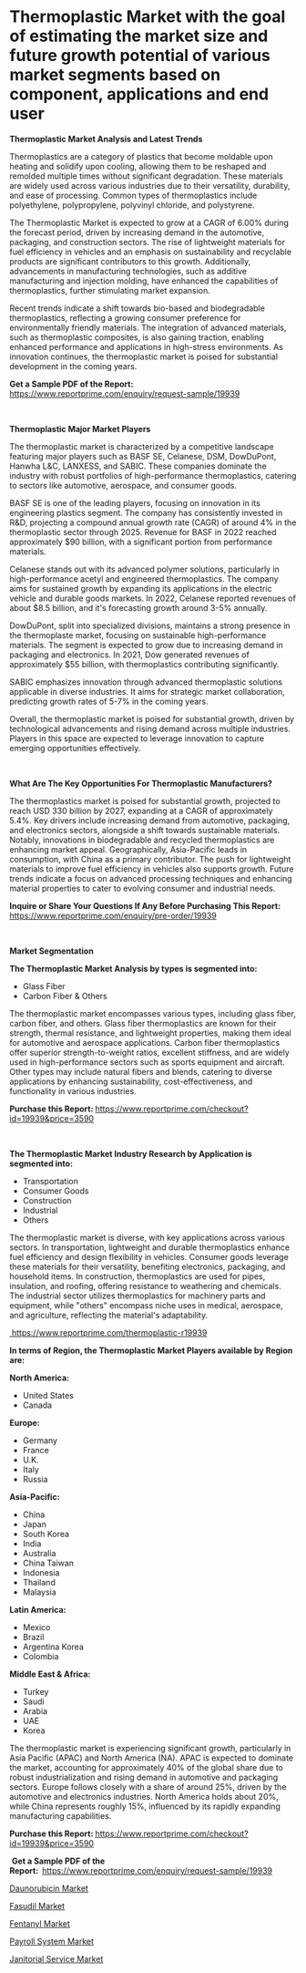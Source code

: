 <p><h1>Thermoplastic Market with the goal of estimating the market size and future growth potential of various market segments based on component, applications and end user</h1></p><p><strong>Thermoplastic Market Analysis and Latest Trends</strong></p>
<p><p>Thermoplastics are a category of plastics that become moldable upon heating and solidify upon cooling, allowing them to be reshaped and remolded multiple times without significant degradation. These materials are widely used across various industries due to their versatility, durability, and ease of processing. Common types of thermoplastics include polyethylene, polypropylene, polyvinyl chloride, and polystyrene.</p><p>The Thermoplastic Market is expected to grow at a CAGR of 6.00% during the forecast period, driven by increasing demand in the automotive, packaging, and construction sectors. The rise of lightweight materials for fuel efficiency in vehicles and an emphasis on sustainability and recyclable products are significant contributors to this growth. Additionally, advancements in manufacturing technologies, such as additive manufacturing and injection molding, have enhanced the capabilities of thermoplastics, further stimulating market expansion.</p><p>Recent trends indicate a shift towards bio-based and biodegradable thermoplastics, reflecting a growing consumer preference for environmentally friendly materials. The integration of advanced materials, such as thermoplastic composites, is also gaining traction, enabling enhanced performance and applications in high-stress environments. As innovation continues, the thermoplastic market is poised for substantial development in the coming years.</p></p>
<p><strong>Get a Sample PDF of the Report:&nbsp;</strong> <a href="https://www.reportprime.com/enquiry/request-sample/19939?utm_campaign=1834&utm_medium=2&utm_source=Github&utm_content=ia&utm_term=23112024&utm_id=thermoplastic">https://www.reportprime.com/enquiry/request-sample/19939</a></p>
<p>&nbsp;</p>
<p><strong>Thermoplastic Major Market Players</strong></p>
<p><p>The thermoplastic market is characterized by a competitive landscape featuring major players such as BASF SE, Celanese, DSM, DowDuPont, Hanwha L&C, LANXESS, and SABIC. These companies dominate the industry with robust portfolios of high-performance thermoplastics, catering to sectors like automotive, aerospace, and consumer goods.</p><p>BASF SE is one of the leading players, focusing on innovation in its engineering plastics segment. The company has consistently invested in R&D, projecting a compound annual growth rate (CAGR) of around 4% in the thermoplastic sector through 2025. Revenue for BASF in 2022 reached approximately $90 billion, with a significant portion from performance materials.</p><p>Celanese stands out with its advanced polymer solutions, particularly in high-performance acetyl and engineered thermoplastics. The company aims for sustained growth by expanding its applications in the electric vehicle and durable goods markets. In 2022, Celanese reported revenues of about $8.5 billion, and it's forecasting growth around 3-5% annually.</p><p>DowDuPont, split into specialized divisions, maintains a strong presence in the thermoplaste market, focusing on sustainable high-performance materials. The segment is expected to grow due to increasing demand in packaging and electronics. In 2021, Dow generated revenues of approximately $55 billion, with thermoplastics contributing significantly.</p><p>SABIC emphasizes innovation through advanced thermoplastic solutions applicable in diverse industries. It aims for strategic market collaboration, predicting growth rates of 5-7% in the coming years.</p><p>Overall, the thermoplastic market is poised for substantial growth, driven by technological advancements and rising demand across multiple industries. Players in this space are expected to leverage innovation to capture emerging opportunities effectively.</p></p>
<p>&nbsp;</p>
<p><strong>What Are The Key Opportunities For Thermoplastic Manufacturers?</strong></p>
<p><p>The thermoplastics market is poised for substantial growth, projected to reach USD 330 billion by 2027, expanding at a CAGR of approximately 5.4%. Key drivers include increasing demand from automotive, packaging, and electronics sectors, alongside a shift towards sustainable materials. Notably, innovations in biodegradable and recycled thermoplastics are enhancing market appeal. Geographically, Asia-Pacific leads in consumption, with China as a primary contributor. The push for lightweight materials to improve fuel efficiency in vehicles also supports growth. Future trends indicate a focus on advanced processing techniques and enhancing material properties to cater to evolving consumer and industrial needs.</p></p>
<p><strong>Inquire or Share Your Questions If Any Before Purchasing This Report:</strong> <a href="https://www.reportprime.com/enquiry/pre-order/19939?utm_campaign=1834&utm_medium=2&utm_source=Github&utm_content=ia&utm_term=23112024&utm_id=thermoplastic">https://www.reportprime.com/enquiry/pre-order/19939</a></p>
<p>&nbsp;</p>
<p><strong>Market Segmentation</strong></p>
<p><strong>The Thermoplastic Market Analysis by types is segmented into:</strong></p>
<p><ul><li>Glass Fiber</li><li>Carbon Fiber & Others</li></ul></p>
<p><p>The thermoplastic market encompasses various types, including glass fiber, carbon fiber, and others. Glass fiber thermoplastics are known for their strength, thermal resistance, and lightweight properties, making them ideal for automotive and aerospace applications. Carbon fiber thermoplastics offer superior strength-to-weight ratios, excellent stiffness, and are widely used in high-performance sectors such as sports equipment and aircraft. Other types may include natural fibers and blends, catering to diverse applications by enhancing sustainability, cost-effectiveness, and functionality in various industries.</p></p>
<p><strong>Purchase this Report:&nbsp;</strong><a href="https://www.reportprime.com/checkout?id=19939&price=3590&utm_campaign=1834&utm_medium=2&utm_source=Github&utm_content=ia&utm_term=23112024&utm_id=thermoplastic">https://www.reportprime.com/checkout?id=19939&price=3590</a></p>
<p>&nbsp;</p>
<p><strong>The Thermoplastic Market Industry Research by Application is segmented into:</strong></p>
<p><ul><li>Transportation</li><li>Consumer Goods</li><li>Construction</li><li>Industrial</li><li>Others</li></ul></p>
<p><p>The thermoplastic market is diverse, with key applications across various sectors. In transportation, lightweight and durable thermoplastics enhance fuel efficiency and design flexibility in vehicles. Consumer goods leverage these materials for their versatility, benefiting electronics, packaging, and household items. In construction, thermoplastics are used for pipes, insulation, and roofing, offering resistance to weathering and chemicals. The industrial sector utilizes thermoplastics for machinery parts and equipment, while "others" encompass niche uses in medical, aerospace, and agriculture, reflecting the material's adaptability.</p></p>
<p><a href="https://www.reportprime.com/thermoplastic-r19939?utm_campaign=1834&utm_medium=2&utm_source=Github&utm_content=ia&utm_term=23112024&utm_id=thermoplastic">&nbsp;https://www.reportprime.com/thermoplastic-r19939</a></p>
<p><strong>In terms of Region, the Thermoplastic Market Players available by Region are:</strong></p>
<p>
    <p> <strong> North America: </strong>
        <ul>
            <li>United States</li>
            <li>Canada</li>
        </ul>
        </p> 
    <p> <strong> Europe: </strong>
        <ul>
            <li>Germany</li>
            <li>France</li>
            <li>U.K.</li>
            <li>Italy</li>
            <li>Russia</li>
        </ul>
        </p> 
    <p> <strong> Asia-Pacific: </strong>
        <ul>
            <li>China</li>
            <li>Japan</li>
            <li>South Korea</li>
            <li>India</li>
            <li>Australia</li>
            <li>China Taiwan</li>
            <li>Indonesia</li>
            <li>Thailand</li>
            <li>Malaysia</li>
        </ul>
        </p> 
    <p> <strong> Latin America: </strong>
        <ul>
            <li>Mexico</li>
            <li>Brazil</li>
            <li>Argentina Korea</li>
            <li>Colombia</li>
        </ul>
        </p> 
    <p> <strong> Middle East & Africa: </strong>
        <ul>
            <li>Turkey</li>
            <li>Saudi</li>
            <li>Arabia</li>
            <li>UAE</li>
            <li>Korea</li>
        </ul>
    </p>
    </p>
<p><p>The thermoplastic market is experiencing significant growth, particularly in Asia Pacific (APAC) and North America (NA). APAC is expected to dominate the market, accounting for approximately 40% of the global share due to robust industrialization and rising demand in automotive and packaging sectors. Europe follows closely with a share of around 25%, driven by the automotive and electronics industries. North America holds about 20%, while China represents roughly 15%, influenced by its rapidly expanding manufacturing capabilities.</p></p>
<p><strong>Purchase this Report: </strong><a href="https://www.reportprime.com/checkout?id=19939&price=3590&utm_campaign=1834&utm_medium=2&utm_source=Github&utm_content=ia&utm_term=23112024&utm_id=thermoplastic">https://www.reportprime.com/checkout?id=19939&price=3590</a></p>
<p>&nbsp;<strong>Get a Sample PDF of the Report:&nbsp;&nbsp;</strong><a href="https://www.reportprime.com/enquiry/request-sample/19939?utm_campaign=1834&utm_medium=2&utm_source=Github&utm_content=ia&utm_term=23112024&utm_id=thermoplastic">https://www.reportprime.com/enquiry/request-sample/19939</a></p>
<p><strong></strong></p>
<p><p><a href="https://www.linkedin.com/pulse/key-trends-fueling-daunorubicin-market-growth-from-2024-2031-p0mef?utm_campaign=1834&utm_medium=2&utm_source=Github&utm_content=ia&utm_term=23112024&utm_id=thermoplastic">Daunorubicin Market</a></p><p><a href="https://www.linkedin.com/pulse/competitive-intelligence-fasudil-market-key-players-strategies-ldqnf?utm_campaign=1834&utm_medium=2&utm_source=Github&utm_content=ia&utm_term=23112024&utm_id=thermoplastic">Fasudil Market</a></p><p><a href="https://www.linkedin.com/pulse/growth-forecast-fentanyl-market-projected-141-cagr-from-2024-4ebpf?utm_campaign=1834&utm_medium=2&utm_source=Github&utm_content=ia&utm_term=23112024&utm_id=thermoplastic">Fentanyl Market</a></p><p><a href="https://issuu.com/reportprime-2/docs/payroll-system-market-size-2030.ppt_c47dc231ee2b38?utm_campaign=1834&utm_medium=2&utm_source=Github&utm_content=ia&utm_term=23112024&utm_id=thermoplastic">Payroll System Market</a></p><p><a href="https://issuu.com/reportprime-2/docs/janitorial-service-market-size-2030_0b35f3fe7b0834?utm_campaign=1834&utm_medium=2&utm_source=Github&utm_content=ia&utm_term=23112024&utm_id=thermoplastic">Janitorial Service Market</a></p></p>